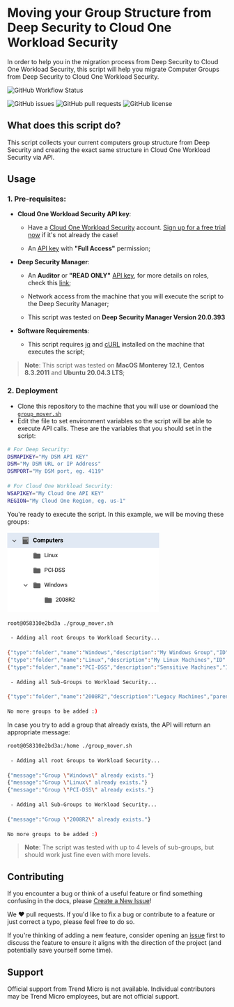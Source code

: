 # Moving your Group Structure from Deep Security to Cloud One Workload Security

In order to help you in the migration process from Deep Security to Cloud One Workload Security, this script will help you migrate Computer Groups from Deep Security to Cloud One Workload Security.

![GitHub Workflow Status](https://img.shields.io/github/workflow/status/trendmicro/solutions-architect/Bash-Linter?label=Linter&logo=GitHub%20Actions&logoColor=white)

![GitHub issues](https://img.shields.io/github/issues/trendmicro/solutions-architect?label=Issues)
![GitHub pull requests](https://img.shields.io/github/issues-pr/trendmicro/solutions-architect?label=Pull%20Requests)
![GitHub license](https://img.shields.io/github/license/trendmicro/solutions-architect?label=License)

## What does this script do?

This script collects your current computers group structure from Deep Security and creating the exact same structure in Cloud One Workload Security via API.

## Usage

### 1. Pre-requisites:

* **Cloud One Workload Security API key**:

    - Have a [Cloud One Workload Security](https://www.trendmicro.com/en_ae/business/products/hybrid-cloud/cloud-one-workload-security.html) account. [Sign up for a free trial now](https://cloudone.trendmicro.com/register) if it's not already the case!

    - An [API key](https://cloudone.trendmicro.com/docs/account-and-user-management/c1-api-key/#create-a-new-api-key) with **"Full Access"** permission;

* **Deep Security Manager**:

    - An **Auditor** or **"READ ONLY"** [API key](https://help.deepsecurity.trendmicro.com/20_0/on-premise/api-key.html), for more details on roles, check this [link](https://help.deepsecurity.trendmicro.com/20_0/on-premise/user-roles.html);
    - Network access from the machine that you will execute the script to the Deep Security Manager;

    - This script was tested on **Deep Security Manager Version 20.0.393**

* **Software Requirements**:

    - This script requires [jq](https://stedolan.github.io/jq/) and [cURL](https://curl.se/) installed on the machine that  executes the script;

> **Note**: This script was tested on **MacOS Monterey 12.1**, **Centos 8.3.2011** and **Ubuntu 20.04.3 LTS**;

### 2. Deployment

- Clone this repository to the machine that you will use or download the [```group_mover.sh```](https://raw.githubusercontent.com/trendmicro/solutions-architect/main/Workload-Security/Migration/bash-group-mover/group_mover.sh?token=GHSAT0AAAAAABUROECUUN5MEEZP32B2S2VQYUFB6PA)
- Edit the file to set environment variables so the script will be able to execute API calls. These are the variables that you should set in the script:

```bash
# For Deep Security:
DSMAPIKEY="My DSM API KEY"
DSM="My DSM URL or IP Address"
DSMPORT="My DSM port, eg. 4119"

# For Cloud One Workload Security:
WSAPIKEY="My Cloud One API KEY"
REGION="My Cloud One Region, eg. us-1"
```

You're ready to execute the script. In this example, we will be moving these groups:

![Groups](img/groups.png)

```bash
root@058310e2bd3a ./group_mover.sh

 - Adding all root Groups to Workload Security...

{"type":"folder","name":"Windows","description":"My Windows Group","ID":444}
{"type":"folder","name":"Linux","description":"My Linux Machines","ID":445}
{"type":"folder","name":"PCI-DSS","description":"Sensitive Machines","ID":446}

 - Adding all Sub-Groups to Workload Security...

{"type":"folder","name":"2008R2","description":"Legacy Machines","parentGroupID":444,"ID":447}

No more groups to be added :)
```

In case you try to add a group that already exists, the API will return an appropriate message:

```bash
root@058310e2bd3a:/home ./group_mover.sh

 - Adding all root Groups to Workload Security...

{"message":"Group \"Windows\" already exists."}
{"message":"Group \"Linux\" already exists."}
{"message":"Group \"PCI-DSS\" already exists."}

 - Adding all Sub-Groups to Workload Security...

{"message":"Group \"2008R2\" already exists."}

No more groups to be added :)
```

> **Note**: The script was tested with up to 4 levels of sub-groups, but should work just fine even with more levels.

## Contributing

If you encounter a bug or think of a useful feature or find something confusing in the docs, please [Create a New Issue](https://github.com/trendmicro/solutions-architect/issues/new)!

We :heart: pull requests. If you'd like to fix a bug or contribute to a feature or just correct a typo, please feel free to do so.

If you're thinking of adding a new feature, consider opening an [issue](https://github.com/trendmicro/solutions-architect/issues/new) first to discuss the feature to ensure it aligns with the direction of the project (and potentially
save yourself some time).

## Support

Official support from Trend Micro is not available. Individual contributors may be Trend Micro employees, but are not official support.